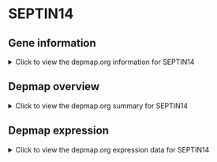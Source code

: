 <h1>SEPTIN14</h1>

<h2>Gene information</h2>
<details>
  <summary>Click to view the depmap.org information for SEPTIN14</summary>
  <iframe src="https://depmap.org/portal/gene/SEPTIN14?tab=about" style="border:none;width:100%;height:800px"></iframe>
</details>

<h2>Depmap overview</h2>
<details>
  <summary>Click to view the depmap.org summary for SEPTIN14</summary>
  <iframe src="https://depmap.org/portal/gene/SEPTIN14?tab=overview" style="border:none;width:100%;height:800px"></iframe>
</details>

<h2>Depmap expression</h2>
<details>
  <summary>Click to view the depmap.org expression data for SEPTIN14</summary>
  <iframe src="https://depmap.org/portal/gene/SEPTIN14?tab=characterization" style="border:none;width:100%;height:800px"></iframe>
</details>


<!--
<h2>Reactome Pathway diagram</h2>
<details>
  <summary>Click to view Reactome pathway for SEPTIN14</summary>
  PNAME
</details>
-->



